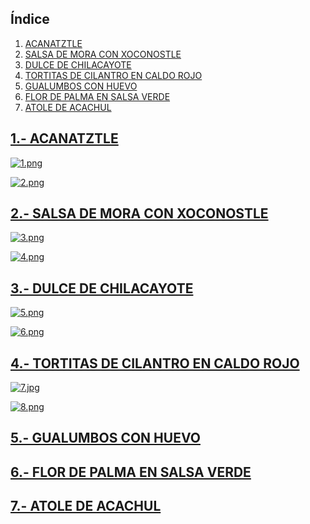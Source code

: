 ## Índice
1. [ACANATZTLE](https://art333baldo.github.io/cecyteh/2024/11/25/Gastronom%C3%ADa-Recetas-Tradicionales-Mexicanas-Hidalgo.html#1--acanatztle)
2. [SALSA DE MORA CON XOCONOSTLE](https://art333baldo.github.io/cecyteh/2024/11/25/Gastronom%C3%ADa-Recetas-Tradicionales-Mexicanas-Hidalgo.html#2--salsa-de-mora-con-xoconostle)
3. [DULCE DE CHILACAYOTE](https://art333baldo.github.io/cecyteh/2024/11/25/Gastronom%C3%ADa-Recetas-Tradicionales-Mexicanas-Hidalgo.html#3--dulce-de-chilacayote)
4. [TORTITAS DE CILANTRO EN CALDO ROJO](https://art333baldo.github.io/cecyteh/2024/11/25/Gastronom%C3%ADa-Recetas-Tradicionales-Mexicanas-Hidalgo.html#4--tortitas-de-cilantro-en-caldo-rojo)
5. [GUALUMBOS CON HUEVO](https://art333baldo.github.io/cecyteh/2024/11/25/Gastronom%C3%ADa-Recetas-Tradicionales-Mexicanas-Hidalgo.html#5--gualumbos-con-huevo)
6. [FLOR DE PALMA EN SALSA VERDE](https://art333baldo.github.io/cecyteh/2024/11/25/Gastronom%C3%ADa-Recetas-Tradicionales-Mexicanas-Hidalgo.html#6--flor-de-palma-en-salsa-verde)
7. [ATOLE DE ACACHUL ](https://art333baldo.github.io/cecyteh/2024/11/25/Gastronom%C3%ADa-Recetas-Tradicionales-Mexicanas-Hidalgo.html#7--atole-de-acachul)

## **<u>1.- ACANATZTLE</u>**

[![1.png](https://i.postimg.cc/85Czc18K/1.png)](https://postimg.cc/5HZVkW2L)

[![2.png](https://i.postimg.cc/MGqTk798/2.png)](https://postimg.cc/VJZ1nCy7)

## **<u>2.- SALSA DE MORA CON XOCONOSTLE</u>**

[![3.png](https://i.postimg.cc/Y9bf9DdY/3.png)](https://postimg.cc/5YQFKgd2)

[![4.png](https://i.postimg.cc/KvSftFSs/4.png)](https://postimg.cc/7b9SyFLg)

## **<u>3.- DULCE DE CHILACAYOTE</u>**

[![5.png](https://i.postimg.cc/VvJMNfrP/5.png)](https://postimg.cc/Zvh07hxw)

[![6.png](https://i.postimg.cc/rw14sYms/6.png)](https://postimg.cc/PCqJFy1n)

## **<u>4.- TORTITAS DE CILANTRO EN CALDO ROJO</u>**

[![7.jpg](https://i.postimg.cc/nhWJHr8j/7.jpg)](https://postimg.cc/75Sc9xZw)

[![8.png](https://i.postimg.cc/R03nFWNj/8.png)](https://postimg.cc/Ty6PNYj9)

## **<u>5.- GUALUMBOS CON HUEVO</u>**

## **<u>6.- FLOR DE PALMA EN SALSA VERDE</u>**

## **<u>7.- ATOLE DE ACACHUL</u>**
